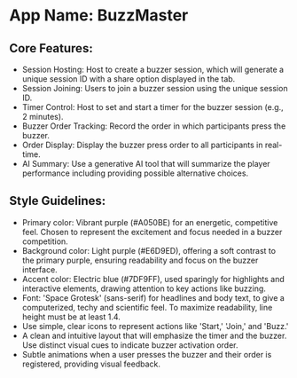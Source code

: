# **App Name**: BuzzMaster

## Core Features:

- Session Hosting: Host to create a buzzer session, which will generate a unique session ID with a share option displayed in the tab.
- Session Joining: Users to join a buzzer session using the unique session ID.
- Timer Control: Host to set and start a timer for the buzzer session (e.g., 2 minutes).
- Buzzer Order Tracking: Record the order in which participants press the buzzer.
- Order Display: Display the buzzer press order to all participants in real-time.
- AI Summary: Use a generative AI tool that will summarize the player performance including providing possible alternative choices.

## Style Guidelines:

- Primary color: Vibrant purple (#A050BE) for an energetic, competitive feel. Chosen to represent the excitement and focus needed in a buzzer competition.
- Background color: Light purple (#E6D9ED), offering a soft contrast to the primary purple, ensuring readability and focus on the buzzer interface.
- Accent color: Electric blue (#7DF9FF), used sparingly for highlights and interactive elements, drawing attention to key actions like buzzing.
- Font: 'Space Grotesk' (sans-serif) for headlines and body text, to give a computerized, techy and scientific feel. To maximize readability, line height must be at least 1.4.
- Use simple, clear icons to represent actions like 'Start,' 'Join,' and 'Buzz.'
- A clean and intuitive layout that will emphasize the timer and the buzzer. Use distinct visual cues to indicate buzzer activation order.
- Subtle animations when a user presses the buzzer and their order is registered, providing visual feedback.